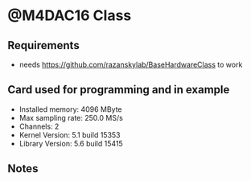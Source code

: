# @M4DAC16 Class

## Requirements
- needs https://github.com/razanskylab/BaseHardwareClass to work

## Card used for programming and in example
- Installed memory:  4096 MByte
- Max sampling rate: 250.0 MS/s
- Channels:          2
- Kernel Version:    5.1 build 15353
- Library Version:   5.6 build 15415

## Notes
